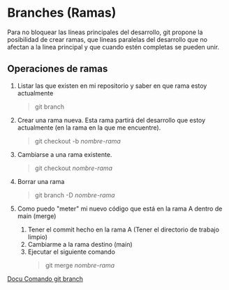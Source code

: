 # Branches (Ramas)

Para no bloquear las líneas principales del desarrollo, git propone la posibilidad de crear ramas, que lineas paralelas del desarrollo que no afectan a la linea principal y que cuando estén completas se pueden unir.

## Operaciones de ramas

1. Listar las que existen en mi repositorio y saber en que rama estoy actualmente

    > git branch

2. Crear una rama nueva. Esta rama partirá del desarrollo que estoy actualmente (en la rama en la que me encuentre).

    > git checkout -b _nombre-rama_

3. Cambiarse a una rama existente.

    > git checkout _nombre-rama_

4. Borrar una rama

    > git branch -D _nombre-rama_

5. Como puedo "meter" mi nuevo código que está en la rama A dentro de main (merge)

    1. Tener el commit hecho en la rama A (Tener el directorio de trabajo limpio)
    2. Cambiarme a la rama destino (main)
    3. Ejecutar el siguiente comando
        > git merge _nombre-rama_

[Docu Comando git branch](https://git-scm.com/docs/git-branch)
